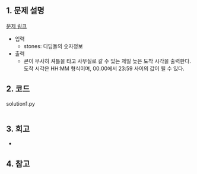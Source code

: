 ## 1. 문제 설명

[문제 링크](https://programmers.co.kr/learn/courses/30/lessons/64062)

- 입력
  - stones: 디딤돌의 숫자정보
- 출력
  - 콘이 무사히 셔틀을 타고 사무실로 갈 수 있는 제일 늦은 도착 시각을 출력한다. 도착 시각은 HH:MM 형식이며, 00:00에서 23:59 사이의 값이 될 수 있다.

## 2. 코드

solution1.py

```python

```

## 3. 회고

-

## 4. 참고
